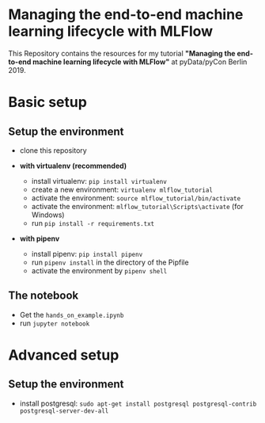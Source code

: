 # Managing the end-to-end machine learning lifecycle with MLFlow

This Repository contains the resources for my tutorial **"Managing the end-to-end machine learning lifecycle with MLFlow"** at pyData/pyCon Berlin 2019.

# Basic setup

## Setup the environment
- clone this repository
- **with virtualenv (recommended)**
  - install virtualenv: `pip install virtualenv`
  - create a new environment: `virtualenv mlflow_tutorial`
  - activate the environment: `source mlflow_tutorial/bin/activate`
  - activate the environment: `mlflow_tutorial\Scripts\activate` (for Windows)
  - run `pip install -r requirements.txt`
  
- **with pipenv** 
  - install pipenv: `pip install pipenv`
  - run `pipenv install` in the directory of the Pipfile
  - activate the environment by `pipenv shell`

## The notebook
- Get the `hands_on_example.ipynb`
- run `jupyter notebook`

# Advanced setup

## Setup the environment
- install postgresql: `sudo apt-get install postgresql postgresql-contrib postgresql-server-dev-all`
